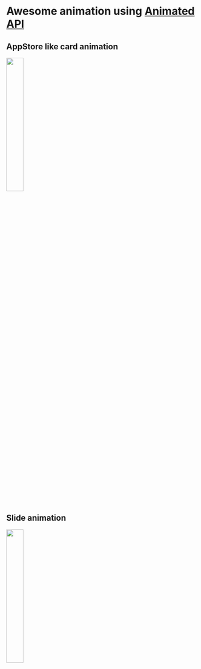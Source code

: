 # Awesome animation using [Animated API](https://reactnative.dev/docs/animated) 

## AppStore like card animation
<div>
  <img width="30%" src ="https://github.com/risingworld777/rn-animation/blob/master/rn-animation1.gif"/>
</div>

## Slide animation
<div>
  <img width="30%" src ="https://github.com/risingworld777/rn-animation/blob/master/rn-animation2.gif"/>
</div>
